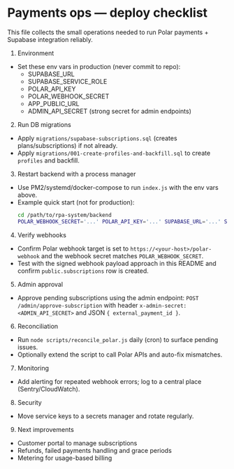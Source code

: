 # Payments ops — deploy checklist

This file collects the small operations needed to run Polar payments + Supabase integration reliably.

1. Environment

- Set these env vars in production (never commit to repo):
  - SUPABASE_URL
  - SUPABASE_SERVICE_ROLE
  - POLAR_API_KEY
  - POLAR_WEBHOOK_SECRET
  - APP_PUBLIC_URL
  - ADMIN_API_SECRET (strong secret for admin endpoints)

2. Run DB migrations

- Apply `migrations/supabase-subscriptions.sql` (creates plans/subscriptions) if not already.
- Apply `migrations/001-create-profiles-and-backfill.sql` to create `profiles` and backfill.

3. Restart backend with a process manager

- Use PM2/systemd/docker-compose to run `index.js` with the env vars above.
- Example quick start (not for production):
  ```bash
  cd /path/to/rpa-system/backend
  POLAR_WEBHOOK_SECRET='...' POLAR_API_KEY='...' SUPABASE_URL='...' SUPABASE_SERVICE_ROLE='...' ADMIN_API_SECRET='...' PORT=4001 node index.js
  ```

4. Verify webhooks

- Confirm Polar webhook target is set to `https://<your-host>/polar-webhook` and the webhook secret matches `POLAR_WEBHOOK_SECRET`.
- Test with the signed webhook payload approach in this README and confirm `public.subscriptions` row is created.

5. Admin approval

- Approve pending subscriptions using the admin endpoint: `POST /admin/approve-subscription` with header `x-admin-secret: <ADMIN_API_SECRET>` and JSON `{ external_payment_id }`.

6. Reconciliation

- Run `node scripts/reconcile_polar.js` daily (cron) to surface pending issues.
- Optionally extend the script to call Polar APIs and auto-fix mismatches.

7. Monitoring

- Add alerting for repeated webhook errors; log to a central place (Sentry/CloudWatch).

8. Security

- Move service keys to a secrets manager and rotate regularly.

9. Next improvements

- Customer portal to manage subscriptions
- Refunds, failed payments handling and grace periods
- Metering for usage-based billing
